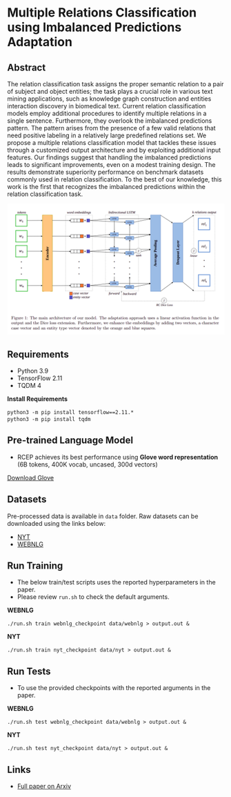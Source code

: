 # Multiple Relations Classification using Imbalanced Predictions Adaptation

## Abstract 
The relation classification task assigns the proper semantic relation to a pair of subject and object entities; the task plays a crucial role in various text mining applications, such as knowledge graph construction and entities interaction discovery in biomedical text. Current relation classification models employ additional procedures to identify multiple relations in a single sentence. Furthermore, they overlook the imbalanced predictions pattern. The pattern arises from the presence of a few valid relations that need positive labeling in a relatively large predefined relations set. We propose a multiple relations classification model that tackles these issues through a customized output architecture and by exploiting additional input features. Our findings suggest that handling the imbalanced predictions leads to significant improvements, even on a modest training design. The results demonstrate superiority performance on benchmark datasets commonly used in relation classification. To the best of our knowledge, this work is the first that recognizes the imbalanced predictions within the relation classification task.

![Model architecture](MRCA_model.png)

## Requirements
- Python 3.9
- TensorFlow 2.11
- TQDM 4

**Install Requirements**
```
python3 -m pip install tensorflow==2.11.*
python3 -m pip install tqdm
```

## Pre-trained Language Model
* RCEP achieves its best performance using **Glove word representation** (6B tokens, 400K vocab, uncased, 300d vectors)

[Download Glove](https://nlp.stanford.edu/projects/glove/)

## Datasets
Pre-processed data is available in `data` folder. Raw datasets can be downloaded using the links below:
- [NYT](https://github.com/xiangrongzeng/copy_re)
- [WEBNLG](https://github.com/yubowen-ph/JointER/tree/master/dataset/WebNLG/data)

## Run Training
* The below train/test scripts uses the reported hyperparameters in the paper.
* Please review `run.sh` to check the default arguments.

**WEBNLG**
```
./run.sh train webnlg_checkpoint data/webnlg > output.out &
```
**NYT**
```
./run.sh train nyt_checkpoint data/nyt > output.out &
```

## Run Tests
* To use the provided checkpoints with the reported arguments in the paper.

**WEBNLG**
```
./run.sh test webnlg_checkpoint data/webnlg > output.out &
```
**NYT**
```
./run.sh test nyt_checkpoint data/nyt > output.out &
```

## Links

- [Full paper on Arxiv](https://arxiv.org/abs/2309.13718)
